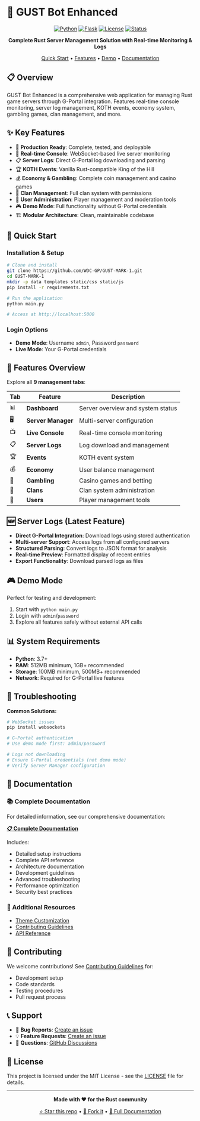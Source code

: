 # 🚀 GUST Bot Enhanced

<div align="center">

[![Python](https://img.shields.io/badge/Python-3.7+-blue.svg)](https://python.org)
[![Flask](https://img.shields.io/badge/Flask-2.3.3-green.svg)](https://flask.palletsprojects.com)
[![License](https://img.shields.io/badge/License-MIT-yellow.svg)](LICENSE)
[![Status](https://img.shields.io/badge/Status-Production%20Ready-brightgreen.svg)]()

**Complete Rust Server Management Solution with Real-time Monitoring & Logs**

[Quick Start](#-quick-start) • [Features](#-features) • [Demo](#-demo) • [Documentation](.github/documentation.md)

</div>

## 📋 Overview

GUST Bot Enhanced is a comprehensive web application for managing Rust game servers through G-Portal integration. Features real-time console monitoring, server log management, KOTH events, economy system, gambling games, clan management, and more.

## ✨ Key Features

- 🎯 **Production Ready**: Complete, tested, and deployable
- 🔌 **Real-time Console**: WebSocket-based live server monitoring  
- 📋 **Server Logs**: Direct G-Portal log downloading and parsing
- 🏆 **KOTH Events**: Vanilla Rust-compatible King of the Hill
- 💰 **Economy & Gambling**: Complete coin management and casino games
- 👥 **Clan Management**: Full clan system with permissions
- 🔧 **User Administration**: Player management and moderation tools
- 🎮 **Demo Mode**: Full functionality without G-Portal credentials
- 🏗️ **Modular Architecture**: Clean, maintainable codebase

## 🚀 Quick Start

### Installation & Setup
```bash
# Clone and install
git clone https://github.com/WDC-GP/GUST-MARK-1.git
cd GUST-MARK-1
mkdir -p data templates static/css static/js
pip install -r requirements.txt

# Run the application
python main.py

# Access at http://localhost:5000
```

### Login Options
- **Demo Mode**: Username `admin`, Password `password`
- **Live Mode**: Your G-Portal credentials

## 🎯 Features Overview

Explore all **9 management tabs**:

| Tab | Feature | Description |
|-----|---------|-------------|
| 📊 | **Dashboard** | Server overview and system status |
| 🖥️ | **Server Manager** | Multi-server configuration |
| 📺 | **Live Console** | Real-time console monitoring |
| 📋 | **Server Logs** | Log download and management |
| 🏆 | **Events** | KOTH event system |
| 💰 | **Economy** | User balance management |
| 🎰 | **Gambling** | Casino games and betting |
| 👥 | **Clans** | Clan system administration |
| 🔧 | **Users** | Player management tools |

## 🆕 Server Logs (Latest Feature)

- **Direct G-Portal Integration**: Download logs using stored authentication
- **Multi-server Support**: Access logs from all configured servers
- **Structured Parsing**: Convert logs to JSON format for analysis
- **Real-time Preview**: Formatted display of recent entries
- **Export Functionality**: Download parsed logs as files

## 🎮 Demo Mode

Perfect for testing and development:
1. Start with `python main.py`
2. Login with `admin`/`password`  
3. Explore all features safely without external API calls

## 📊 System Requirements

- **Python**: 3.7+
- **RAM**: 512MB minimum, 1GB+ recommended
- **Storage**: 100MB minimum, 500MB+ recommended
- **Network**: Required for G-Portal live features

## 🐛 Troubleshooting

**Common Solutions:**
```bash
# WebSocket issues
pip install websockets

# G-Portal authentication
# Use demo mode first: admin/password

# Logs not downloading
# Ensure G-Portal credentials (not demo mode)
# Verify Server Manager configuration
```

## 📖 Documentation

### 📚 Complete Documentation
For detailed information, see our comprehensive documentation:

**[📋 Complete Documentation](.github/documentation.md)**

Includes:
- Detailed setup instructions
- Complete API reference  
- Architecture documentation
- Development guidelines
- Advanced troubleshooting
- Performance optimization
- Security best practices

### 🎨 Additional Resources
- [Theme Customization](.github/THEME_QUICK_REF.md)
- [Contributing Guidelines](.github/CONTRIBUTING.md)
- [API Reference](.github/API_REFERENCE.md)

## 🤝 Contributing

We welcome contributions! See [Contributing Guidelines](.github/CONTRIBUTING.md) for:
- Development setup
- Code standards
- Testing procedures
- Pull request process

## 📞 Support

- 🐛 **Bug Reports**: [Create an issue](https://github.com/WDC-GP/GUST-MARK-1/issues)
- 💡 **Feature Requests**: [Create an issue](https://github.com/WDC-GP/GUST-MARK-1/issues)
- 💬 **Questions**: [GitHub Discussions](https://github.com/WDC-GP/GUST-MARK-1/discussions)

## 📜 License

This project is licensed under the MIT License - see the [LICENSE](LICENSE) file for details.

---

<div align="center">

**Made with ❤️ for the Rust community**

[⭐ Star this repo](https://github.com/WDC-GP/GUST-MARK-1) • [🍴 Fork it](https://github.com/WDC-GP/GUST-MARK-1/fork) • [📖 Full Documentation](.github/documentation.md)

</div>